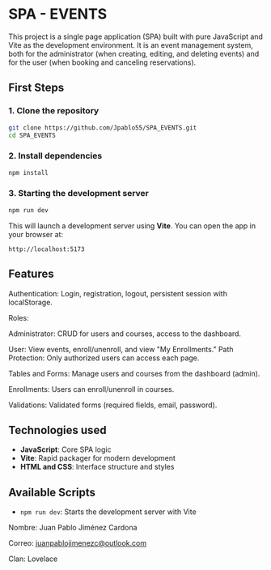 # SPA - EVENTS

This project is a single page application (SPA) built with pure JavaScript and Vite as the development environment. It is an event management system, both for the administrator (when creating, editing, and deleting events) and for the user (when booking and canceling reservations).

##  First Steps

### 1. Clone the repository

```bash
git clone https://github.com/Jpablo55/SPA_EVENTS.git
cd SPA_EVENTS
```

### 2. Install dependencies

```bash
npm install
```

### 3. Starting the development server

```bash
npm run dev
```

This will launch a development server using **Vite**. You can open the app in your browser at:

```
http://localhost:5173
```

## Features
Authentication: Login, registration, logout, persistent session with localStorage.

Roles:

Administrator: CRUD for users and courses, access to the dashboard.

User: View events, enroll/unenroll, and view "My Enrollments."
Path Protection: Only authorized users can access each page.

Tables and Forms: Manage users and courses from the dashboard (admin).

Enrollments: Users can enroll/unenroll in courses.

Validations: Validated forms (required fields, email, password).


##  Technologies used

- **JavaScript**: Core SPA logic
- **Vite**: Rapid packager for modern development
- **HTML and CSS**: Interface structure and styles

## Available Scripts

- `npm run dev`: Starts the development server with Vite


Nombre: Juan Pablo Jiménez Cardona

Correo: juanpablojimenezc@outlook.com

Clan: Lovelace

